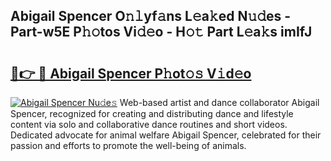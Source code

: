 ## Abigail Spencer O𝚗𝚕yf𝚊ns L𝚎a𝚔ed N𝚞𝚍es - Part-w5E P𝚑𝚘tos Vi𝚍𝚎o - H𝚘𝚝 Part L𝚎a𝚔s imIfJ

# <h2><a href="http://kfdrflp.oniu.top/?m=Abigail+Spencer">🔗👉 🔴 Abigail Spencer P𝚑ot𝚘𝚜 V𝚒d𝚎o</a></h2>

[![Abigail Spencer Nu𝚍e𝚜](https://i.imgur.com/0qMVB7G.gif)](http://kfdrflp.oniu.top/?m=Abigail+Spencer)
Web-based artist and dance collaborator Abigail Spencer, recognized for creating and distributing dance and lifestyle content via solo and collaborative dance routines and short videos. Dedicated advocate for animal welfare Abigail Spencer, celebrated for their passion and efforts to promote the well-being of animals.  
